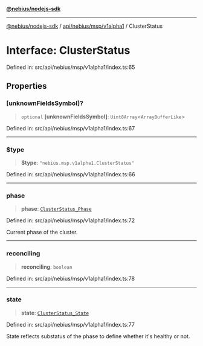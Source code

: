 [**@nebius/nodejs-sdk**](../../../../../README.md)

---

[@nebius/nodejs-sdk](../../../../../README.md) / [api/nebius/msp/v1alpha1](../README.md) / ClusterStatus

# Interface: ClusterStatus

Defined in: src/api/nebius/msp/v1alpha1/index.ts:65

## Properties

### \[unknownFieldsSymbol\]?

> `optional` **\[unknownFieldsSymbol\]**: `Uint8Array`\<`ArrayBufferLike`\>

Defined in: src/api/nebius/msp/v1alpha1/index.ts:67

---

### $type

> **$type**: `"nebius.msp.v1alpha1.ClusterStatus"`

Defined in: src/api/nebius/msp/v1alpha1/index.ts:66

---

### phase

> **phase**: [`ClusterStatus_Phase`](../type-aliases/ClusterStatus_Phase.md)

Defined in: src/api/nebius/msp/v1alpha1/index.ts:72

Current phase of the cluster.

---

### reconciling

> **reconciling**: `boolean`

Defined in: src/api/nebius/msp/v1alpha1/index.ts:78

---

### state

> **state**: [`ClusterStatus_State`](../type-aliases/ClusterStatus_State.md)

Defined in: src/api/nebius/msp/v1alpha1/index.ts:77

State reflects substatus of the phase to define whether it's healthy or not.
